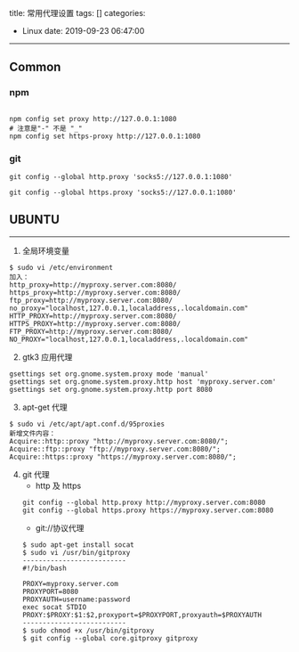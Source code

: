 title: 常用代理设置
tags: []
categories:
  - Linux
date: 2019-09-23 06:47:00
---
## Common
### npm
```shell

npm config set proxy http://127.0.0.1:1080
# 注意是"-" 不是 "_"
npm config set https-proxy http://127.0.0.1:1080

```

### git
```shell
git config --global http.proxy 'socks5://127.0.0.1:1080'

git config --global https.proxy 'socks5://127.0.0.1:1080'
```

## UBUNTU
---
1. 全局环境变量 
```
$ sudo vi /etc/environment 
加入： 
http_proxy=http://myproxy.server.com:8080/ 
https_proxy=http://myproxy.server.com:8080/ 
ftp_proxy=http://myproxy.server.com:8080/ 
no_proxy="localhost,127.0.0.1,localaddress,.localdomain.com" 
HTTP_PROXY=http://myproxy.server.com:8080/ 
HTTPS_PROXY=http://myproxy.server.com:8080/ 
FTP_PROXY=http://myproxy.server.com:8080/ 
NO_PROXY="localhost,127.0.0.1,localaddress,.localdomain.com" 
```
2. gtk3 应用代理 
```
gsettings set org.gnome.system.proxy mode 'manual' 
gsettings set org.gnome.system.proxy.http host 'myproxy.server.com' 
gsettings set org.gnome.system.proxy.http port 8080 
```
3. apt-get 代理 
```
$ sudo vi /etc/apt/apt.conf.d/95proxies 
新增文件内容： 
Acquire::http::proxy "http://myproxy.server.com:8080/"; 
Acquire::ftp::proxy "ftp://myproxy.server.com:8080/"; 
Acquire::https::proxy "https://myproxy.server.com:8080/";
```
4. git 代理 
	* http 及 https 
   ```
   git config --global http.proxy http://myproxy.server.com:8080 
   git config --global https.proxy https://myproxy.server.com:8080 
   ```
	* git://协议代理    
    ```
    $ sudo apt-get install socat 
    $ sudo vi /usr/bin/gitproxy 
    -------------------------- 
    #!/bin/bash 

    PROXY=myproxy.server.com 
    PROXYPORT=8080 
    PROXYAUTH=username:password 
    exec socat STDIO PROXY:$PROXY:$1:$2,proxyport=$PROXYPORT,proxyauth=$PROXYAUTH 
    -------------------------- 
    $ sudo chmod +x /usr/bin/gitproxy 
    $ git config --global core.gitproxy gitproxy
    ```